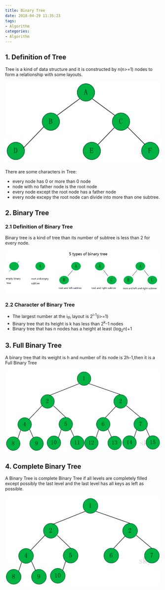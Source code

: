 ```yaml
---
title: Binary Tree
date: 2018-04-29 11:35:23
tags: 
- Algorithm
categories:
- Algorithm
---
```

## 1. Definition of Tree
Tree is a kind of data structure and it is constructed by n(n>=1) nodes to form a relationship with some layouts.

![](./Algorithm-DataStructure-BinaryTree/1.png)

There are some characters in Tree:

- every node has 0 or more than 0 node
- node with no father node is the root node
- every node except the root node has a father node
- every node excepy the root node can divide into more than one subtree.

## 2. Binary Tree
### 2.1 Definition of Binary Tree
Binary tree is a kind of tree than its number of subtree is less than 2 for every node.

![](./Algorithm-DataStructure-BinaryTree/2.png)

### 2.2 Character of Binary Tree
- The largest number at the i<sub>th</sub> layout is 2<sup>i-1</sup>(i>=1)
- Binary tree that its height is k has less than  2<sup>k</sup>-1 nodes
- Binary tree that has n nodes has a height at least (log<sub>2</sub>n)+1

## 3. Full Binary Tree
A binary tree that its weight is h and number of its node is 2h-1,then it is a Full Binary Tree 

![](./Algorithm-DataStructure-BinaryTree/3.png)

## 4. Complete Binary Tree
A Binary Tree is complete Binary Tree if all levels are completely filled except possibly the last level and the last level has all keys as left as possible. 

![](./Algorithm-DataStructure-BinaryTree/4.png)